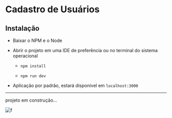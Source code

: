 # Cadastro de Usuários


## Instalação

* Baixar o NPM e o Node

* Abrir o projeto em uma IDE de preferência ou no terminal do sistema operacional

  * `npm install`

  * `npm run dev`
  
* Aplicação por padrão, estará disponível em `localhost:3000`
---------------
projeto em construção...


![f](https://user-images.githubusercontent.com/66280118/92594128-ba129a00-f278-11ea-8616-b324d9bfd603.png)
